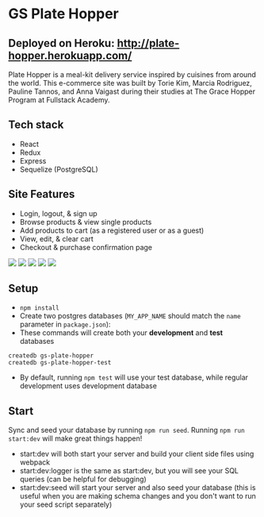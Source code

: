 # GS Plate Hopper

## Deployed on Heroku: http://plate-hopper.herokuapp.com/

Plate Hopper is a meal-kit delivery service inspired by cuisines from around the world. This e-commerce site was built by Torie Kim, Marcia Rodriguez, Pauline Tannos, and Anna Vaigast during their studies at The Grace Hopper Program at Fullstack Academy. 

## Tech stack
- React
- Redux
- Express
- Sequelize (PostgreSQL)

## Site Features

- Login, logout, & sign up
- Browse products & view single products
- Add products to cart (as a registered user or as a guest)
- View, edit, & clear cart
- Checkout & purchase confirmation page

<img src='https://lh3.googleusercontent.com/cMS_HjzwvPah2eMtwD4iWsId9Aev1nM8eVfPM3BiRqiJfXbcjv2_N9dIi4yLKdZ2t1p3-hNBwGznbbUs5FE6LbEiJDeCV0SpTiozI_1KWCt2RKU033CrDrOVFthDl--fakPNAco0UOgNAcRx4mZK0tOVjovvU-rGJ0YpQQDeUu-NEJQvhcm8_AiZ6IvUF3QCx5XLIaBcMrHhNMKYvjd0OqP0YsS6kWiHd9L9N_T8WSW2n7i0u6ioIhaXRpv0_b6Bx7WDqPZYv70INCT5ikYorwR0_jcsS83WQrm9Xj8OMT5X84drfTtCbbT-7-BTZ54i6a4AlGL7NmoYT6aOpsYKKSjfSgzC7vZD0PDmWX1FQ6hXQ1_3xrLFfNa8SXHhEOyrEMtrW-e2S-BwDsgwn2FjgqmFJPhRXi0RAXFblDC6WXFznHynSJkbBJxcuLr6wTScZvqijFB8LFcoUnf4oFolDFLKccx-RnyxquZh3m4sKVMh1vvLLA2-6CvzyIzy9wT22_AUETZOQ-_gEb2B-keRxdrwy49fsGzBVkw8pxQmSqiMxozb0PVDUQcv9A2GGVa83NWUtdX4ro4NSY0ACfOz3YfgKxw4dvXxqiEgGI6eLTOHJ1ECRFPixt2NadIa-3KtHlgZEtcYDrhDeKYR-yBp-OBWUglSe91qt2CpcO67tyhNDY_0BcVFYYg8do2vmC8wQt-dy8YdoikdkXUdJ_OQLY8=w353-h426-no?authuser=0' />

<img src='https://lh3.googleusercontent.com/WlQU1xG2umS8nG0lSQeUytB7Stbd0gJqWztYWpf-BsAlnXCZD75MtG9Cq86T3ebbRMCnFwgRr74BA0aELlqrTz3OUOy12IFwkD7OJfdPHqAvSNCDMqZxhdzJKaZoAQ3Kw1P0GFAYIE57fAdyfSm1OoR1xAwHvjHqwx9ViSh0hlPkQZ8wIP3AuvFl_P0VK_br8IAxp-DJV7CCYNHndrn-L5H6YyaKtq9K9vi93xJjg1ZJzRGiywGegOvrRXcjsSp9lTHmLrph8_RxYqWF-lvFsDy8DWMyHfdV9b1H0lQJ4Eg5SOXfDK7sUE8BtjcqZv0-bL4oi8KHzfH5VE1GdQmsywtdF_e7wR8ceotbH6hXoHeg_fcKGpiFBBJqmgOeR1pjqP3DUXEs0W2LjOom_cJ_N9scMnjcJSG8ozeqn03fkiOn6OgN5ynSNzJmjlrBQoGzjMAvoUUAfy9JGvX_4XCuI8qKCgF-w1n3h_le8sRa1RruQupk_OvVCXaYAZrjFvOozh8HlMhqGHnIxDhccZVVjDw1t3ib9A83c2EbRpG5v4iULriebyRitafTD73fUz0eFat37PVgv-dhLok6jSIWfIMnHCIBfBeMBq2Z9-jsEX44845f3TZWatrSYtzaBnx3If31aT9f6Vvb-Y9ohlJEVnd5S0WEljIEtWE7R4pnmaO9C4LpP4jrH2FPFHEPe_j0bQhUXQq2R4pbH907f1wDgzQ=w1072-h671-no?authuser=0' />

<img src='https://lh3.googleusercontent.com/xaSXZ7c7bomim95YTsz9fNM_ImcfGlWEIKYs08q_pG8flQeX23K-iBDlCWpaumFSpQz1DNR46p8yR8iel1_OBewv0zF-qvcPwbB4dIb5GkoOuWn0h9MhUgfzahmyLhMZZkTnGGyEyycbfaaNkZrfRvIzQaHpUneoe7av7y10yt8DSeiStHwKLOFQPECk1AVvav-v54iUX_IkAJZUYZnLzVyNtsro_KO3LQSiukuUtUWgMdvZk3Smz38ZZlCE_NP0cLllwCe6733Rel-UofrgbP9R2FVAWnGi1ZSr1DaROPuASdbLcPBK5-y1mVieY0o5vzb9-3NP68K67ye5xQxnNqKJhsUs2EP60LEb7ClZ_Sefly3L85l-bX72WmWjTJCAWkwJDg9TKFueC7zjNUKJdTOAPVRTNCbG3h8xsmCc4S2mlzLBxxJ9Eb-R0fiOqz3lOyOzl7ebP05mp1txOwKi-sC3sBRmBmR0IY6QgjzavkfcwjNVCzx3QLm9UrGldlezNgNmCo8nOd8qotp1h3NOiQ6p-Ux7Mf_Wgwm1W0HheN3bMv_B-cYoGQINMwyLbaw5LaDWmOxJmzFv7V4YCPj-KjaMDYXHp006WILbkjh0jtoTZbtSdGs3y3m3d8tnYQTMpvg4g5bci7rQB291Xc0mvA7hiEnEUs9oYQbDzEAMiya_As9n4cIFEUTBmsTCcC_JSAK-1BFsYutPeiBoppMMMG8=w683-h619-no?authuser=0' />

<img src='https://lh3.googleusercontent.com/LMpTQZwDXca6F_jWbFQRhyN9Ndv2MTNKsYrqjIgwhNOE-p1XTLAOQDZHbpJubjLWEBc2r1tpk7Ihk9H6ZUqrmdmTtkH8t0AjuJ5xVBwK0SoaR6Beq2VVIYzw4e3WAp1nsUEJ0FPvLMTVz8hZrugOr4TBYozy7r7gSIb4TLMSPosFSpW4JGocOmoNznALXnr3sRq54qmtiGKPE75WKI08Wm4AcPvz9XK9BEvhBWek_Yb9JxUvDe26g9Kfs6Y0e_H8W5aC7puG5bBasF_0yIKkBSmiB-PClmVF_7SwH6qH8AVIMXOy8NE6ag4b1PGF4LcW__R_FRmh-es9huhSN5ZicHnGTxWgcEK6124hRsm5XvjFaULPOEZ7aLF3LOuQosWeuZQxQgblltX6A8Pl_KqqkyIrtKs8y1WR9yb1zuZapl5qQAKR68QN4UPZ2oHWINb4MeCiOi3F-qqWiRTs-XUo-yllYclevw_uO6Hiqwhm-5bThG3Y6z5vn3byy6vifZddhjz2LfUKIip2iGvLq1vuxPrhSA1Z57HScgqnucIZyTWgL_yGJL8Kk6PulfHXNkOAeY3qY8lCO0jFTv7z8MRI2yqcoPpkQxBYn9SapIROsk3j-S7Acdl35OTD48ZMnCoJGl7rjpepg3sOr4rPh3rzkGbOxCK0y9uYgxdISEfpG1cj6rwmqvl9K6ELenp3rp_pTGYp9lzAFtV6y-oCyxcVGCo=w602-h461-no?authuser=0' />

<img src='https://lh3.googleusercontent.com/TemuanuOwtQUr10IKjM4XaZdX-5thEnO4rpGu8C7AJRn0lAnJ-qIVLZkYb-tFePo_XYFlNNiNK6YQ2Xh_EuEZHKOIfpOKJPsJbX8AV5t9J-15aIuIxzxxVvCiIKKcmZu5eILcBE6WY4A8rJACNKeOkjYjUrlQpK9iEiykkzacwGhUR7BDH8gv6hSYwoCUq1lq-oNLfWSXpq9p96VpkxopGwCQW18KP9aQcdE-jbERb3iC6GHMHd33OvZUyTgl61S8BLRSZpaD1IxUgOmWALNfjhy_oI_0xNT5q1uPeM8C2VMpkpS7FasjmEcf7LspmkA-HKJWYo2LcYDsaLz37nT7VrDoLmrJTOlbq3mOcDOzD94m36Rmyq5546aikR5YG5RBmbPd2IyxtRMbEtW2s5A5lRbeMBQHkkUZr6ySxTj8DeFZMMrYMxPcc9vyseN4VU4M4YfS27ILs-VTOQk_sp-x0kr2prnJjrWGr7mCw1swz1xX_l1x6Juh7RYYYUkXSq1iGKcJ_n24cLfNrV7h5UWzkRybLEkMpxyEHq5IFjEo7YznaIzPa5p3JEgHb2PvkiRsGkvbxj0YEXOrJkthuWPOjF6CCCgt0RK-yuvHJnLPecd-MMP3rLt0WlUaXXqHaw_k6eVP-7GVGcCp98rGcHGVLuEJogItl6ETAQrpCIwdLIdSczgRHPK1aAQZJtu9lhtMj38uh6eiMv2geVOyNA8CC8=w304-h163-no?authuser=0' />

## Setup

- `npm install`
- Create two postgres databases (`MY_APP_NAME` should match the `name`
  parameter in `package.json`):
- These commands will create both your **development** and **test** databases

```
createdb gs-plate-hopper
createdb gs-plate-hopper-test
```

- By default, running `npm test` will use your test database, while
  regular development uses development database

## Start

Sync and seed your database by running `npm run seed`. Running `npm run start:dev` will make great things happen!

- start:dev will both start your server and build your client side files using webpack
- start:dev:logger is the same as start:dev, but you will see your SQL queries (can be helpful for debugging)
- start:dev:seed will start your server and also seed your database (this is useful when you are making schema changes and you don't want to run your seed script separately)
